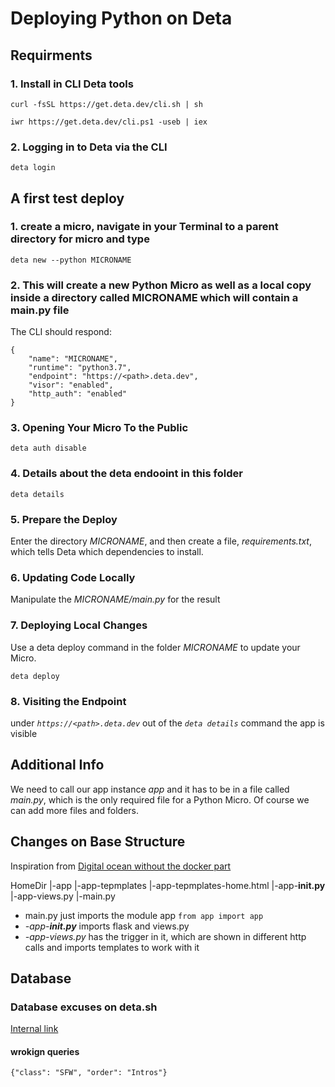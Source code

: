 # Deploying Python on Deta

## Requirments

### 1. Install in CLI Deta tools

```=bash
curl -fsSL https://get.deta.dev/cli.sh | sh
```

```=psh
iwr https://get.deta.dev/cli.ps1 -useb | iex
```

### 2. Logging in to Deta via the CLI

```=bash
deta login
```

## A first test deploy

### 1. create a micro, navigate in your Terminal to a parent directory for micro and type

```=bash
deta new --python MICRONAME
```

### 2. This will create a new Python Micro as well as a local copy inside a directory called MICRONAME which will contain a main.py file

The CLI should respond:

```=json
{
    "name": "MICRONAME",
    "runtime": "python3.7",
    "endpoint": "https://<path>.deta.dev",
    "visor": "enabled",
    "http_auth": "enabled"
}
```

### 3. Opening Your Micro To the Public

```=bash
deta auth disable
```

### 4. Details about the deta endooint in this folder

```=bash
deta details
```

### 5. Prepare the Deploy

Enter the directory *MICRONAME*, and then create a file, *requirements.txt*, which tells Deta which dependencies to install.

### 6. Updating Code Locally

Manipulate the *MICRONAME/main.py* for the result

### 7. Deploying Local Changes

Use a deta deploy command in the folder *MICRONAME* to update your Micro.

```=bash
deta deploy
```

### 8. Visiting the Endpoint

under *`https://<path>.deta.dev`* out of the *`deta details`* command the app is visible

## Additional Info

We need to call our app instance *app* and it has to be in a file called *main.py*, which is the only required file for a Python Micro. Of course we can add more files and folders.

## Changes on Base Structure

Inspiration from [Digital ocean without the docker part](https://www.digitalocean.com/community/tutorials/how-to-build-and-deploy-a-flask-application-using-docker-on-ubuntu-18-04)

HomeDir
|-app
|-app-tepmplates
|-app-tepmplates-home.html
|-app-__init.py__
|-app-views.py
|-main.py

- main.py just imports the module app `from app import app`
- *-app-__init.py__* imports flask and views.py
- *-app-views.py* has the trigger in it, which are shown in different http calls and imports templates to work with it

## Database

### Database excuses on deta.sh

[Internal link](https://web.deta.sh/home/universalamateur/default/bases/excuses)

#### wrokign queries

```=other
{"class": "SFW", "order": "Intros"}
```
